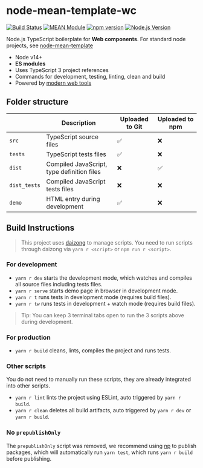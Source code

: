 # node-mean-template-wc

[![Build Status](https://github.com/mgenware/node-mean-template-wc/workflows/Build/badge.svg)](https://github.com/mgenware/node-mean-template-wc/actions)
[![MEAN Module](https://img.shields.io/badge/MEAN%20Module%20WC-TypeScript-blue.svg?style=flat-square)](https://github.com/mgenware/node-mean-template-wc)
[![npm version](https://img.shields.io/npm/v/node-mean-template-wc.svg?style=flat-square)](https://npmjs.com/package/node-mean-template-wc)
[![Node.js Version](http://img.shields.io/node/v/node-mean-template-wc.svg?style=flat-square)](https://nodejs.org/en/)

Node.js TypeScript boilerplate for **Web components**. For standard node projects, see [node-mean-template](https://github.com/mgenware/node-mean-template)

- Node v14+
- **ES modules**
- Uses TypeScript 3 project references
- Commands for development, testing, linting, clean and build
- Powered by [modern web tools](https://github.com/modernweb-dev/web)

## Folder structure

|              | Description                                | Uploaded to Git | Uploaded to npm |
| ------------ | ------------------------------------------ | --------------- | --------------- |
| `src`        | TypeScript source files                    | ✅              | ❌              |
| `tests`      | TypeScript tests files                     | ✅              | ❌              |
| `dist`       | Compiled JavaScript, type definition files | ❌              | ✅              |
| `dist_tests` | Compiled JavaScript tests files            | ❌              | ❌              |
| `demo`       | HTML entry during development              | ✅              | ❌              |

## Build Instructions

> This project uses [daizong](https://github.com/mgenware/daizong) to manage scripts. You need to run scripts through daizong via `yarn r <script>` or `npm run r <script>`.

### For development

- `yarn r dev` starts the development mode, which watches and compiles all source files including tests files.
- `yarn r serve` starts demo page in browser in development mode.
- `yarn r t` runs tests in development mode (requires build files).
- `yarn r tw` runs tests in development + watch mode (requires build files).

> Tip: You can keep 3 terminal tabs open to run the 3 scripts above during development.

### For production

- `yarn r build` cleans, lints, compiles the project and runs tests.

### Other scripts

You do not need to manually run these scripts, they are already integrated into other scripts.

- `yarn r lint` lints the project using ESLint, auto triggered by `yarn r build`.
- `yarn r clean` deletes all build artifacts, auto triggered by `yarn r dev` or `yarn r build`.

### No `prepublishOnly`

The `prepublishOnly` script was removed, we recommend using [np](https://github.com/sindresorhus/np) to publish packages, which will automatically run `yarn test`, which runs `yarn r build` before publishing.
